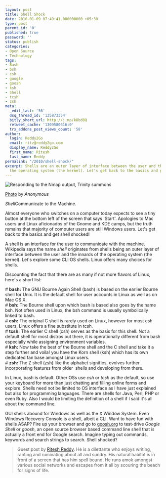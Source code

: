 ```yaml
---
layout: post
title: Shell Shock
date: 2010-01-09 07:49:41.000000000 +05:30
type: post
parent_id: '0'
published: true
password: ''
status: publish
categories:
- Open Source
- Technology
tags:
- Bash
- bsh
- csh
- google
- goosh
- ksh
- Shell
- tcsh
- zsh
meta:
  _edit_last: '56'
  dsq_thread_id: '135873354'
  bitly_short_url: http://j.mp/k8bd8Q
  retweet_cache: '1309580616:0'
  trx_addons_post_views_count: '58'
author:
  login: Reddy2Go
  email: ritz@reddy2go.com
  display_name: Reddy2Go
  first_name: Ritesh
  last_name: Reddy
permalink: "/2010/shell-shock/"
excerpt: Shells are an outer layer of interface between the user and the innards of
  the operating system (the kernel). Let's get back to the basics and get shell shocked!
---
```

<div class="figure"><img src="http://img.brajeshwar.com/matrix-trinity-nmap.jpg" alt="Responding to the Nmap output, Trinity summons "sshnuke" which attempts to exploit SSHv1 CRC32." />
<p class="credit"><abbr class="type" title="Photograph">Photo</abbr> by <cite>Anonymous</cite></p>
<p class="caption"><em class="title">Shell</em>Communicate to the Machine.</p>
</div>

<p>Almost everyone who switches on a computer today expects to see a tiny button at the bottom left of the screen that says 'Start'. Apologies to Mac users and Linux aficionados of the Gnome and KDE camps, but the truth remains that majority of computer users are still Windows users. Let's get back to the basics and get shell shocked!</p>
<p>A shell is an interface for the user to communicate with the machine. Wikipedia says the name <em>shell</em> originates from shells being an outer layer of interface between the user and the innards of the operating system (the kernel). Let's explore some CLI OS shells. Linux offers many choices for shells.</p>
<p>Discounting the fact that there are as many if not more flavors of Linux, here's a short list:</p>
<p># <strong>bash:</strong> The GNU Bourne Again Shell (bash) is based on the earlier Bourne shell for Unix. It is the default shell for user accounts in Linux as well as on Mac OS X.<br />
# <strong>bsh:</strong> The Bourne shell upon which bash is based also goes by the name bsh. Not often used in Linux, the bsh command is usually symbolically linked to bash.<br />
# <strong>csh:</strong> The original C shell is rarely used on Linux, however for most csh users, Linux offers a fine substitute in tcsh.<br />
# <strong>tcsh:</strong> The earlier C shell (csh) serves as the basis for this shell. Not a default shell for most distros out there, it is operationally different from bash especially while assigning environment variables.<br />
# <strong>ksh:</strong> Now take the best of the Bourne shell and the C shell and take it a step further and voila! you have the Korn shell (ksh) which has its own dedicated fan base amongst Linux users.<br />
# <strong>zsh:</strong> The Z shell (zsh) like the alphabet signifies, evolves further incorporating features from older&#160; shells and developing from there.</p>
<p>In Linux, bash is default. Other OSs use <em>csh</em> or <em>tcsh</em> as the default, so use your keyboard for more than just chatting and filling online forms and explore. Shells need not be limited to OS interface as I have just explained but also for programming languages. There are shells for Java, Perl, PHP or even Ruby. Also I would be limiting the definition of a shell if I said it's all about the command line.</p>
<p>GUI shells abound for Windows as well as the X Window System. Even Windows Recovery Console is a shell, albeit a CLI. Want to have fun with shells ASAP? Fire up your browser and go to <a href="http://goosh.org/">goosh.org</a> to test-drive <em>Google Shell</em> or <em>goosh</em>, an open source browser based command line shell that is actually a front end for Google search. Imagine typing out commands, keywords and search strings to search. Shell shocked?</p>
<blockquote><p>Guest post by <a href="http://www.reddy2go.com/">Ritesh Reddy</a>. He is a dilettante who enjoys writing, ranting and ruminating about all and sundry. His natural habitat is in front of a screen that has him spell bound. He runs amok amongst various social networks and escapes from it all by scouring the beach for signs of life.</p></blockquote>
